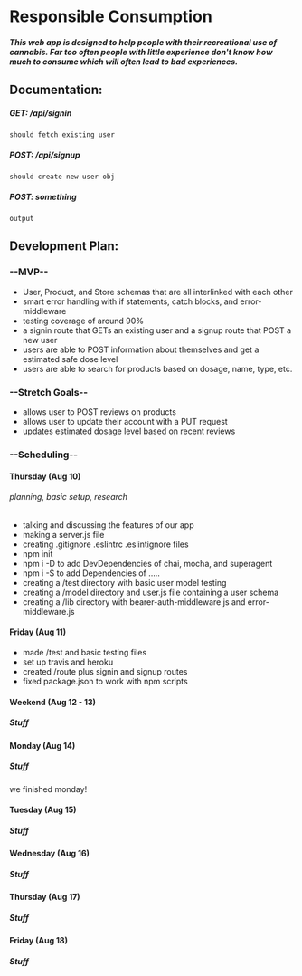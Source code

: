 # **Responsible Consumption**

##### This web app is designed to help people with their recreational use of cannabis. Far too often people with little experience don't know how much to consume which will often lead to bad experiences.

## **Documentation:**
##### GET: /api/signin
    should fetch existing user

##### POST: /api/signup
    should create new user obj

##### POST: something
    output


## **Development Plan:**
### --MVP--
  * User, Product, and Store schemas that are all interlinked with each other
  * smart error handling with if statements, catch blocks, and error-middleware
  * testing coverage of around 90%
  * a signin route that GETs an existing user and a signup route that POST a new user
  * users are able to POST information about themselves and get a estimated safe dose level
  * users are able to search for products based on dosage, name, type, etc.

### --Stretch Goals--
  * allows user to POST reviews on products
  * allows user to update their account with a PUT request
  * updates estimated dosage level based on recent reviews

### --Scheduling--

#### **Thursday (Aug 10)**
###### planning, basic setup, research
  * talking and discussing the features of our app
  * making a server.js file
  * creating .gitignore .eslintrc .eslintignore files
  * npm init
  * npm i -D to add DevDependencies of chai, mocha, and superagent
  * npm i -S to add Dependencies of .....
  * creating a /test directory with basic user model testing
  * creating a /model directory and user.js file containing a user schema
  * creating a /lib directory with bearer-auth-middleware.js and error-middleware.js

#### **Friday (Aug 11)**
  * made /test and basic testing files
  * set up travis and heroku
  * created /route plus signin and signup routes
  * fixed package.json to work with npm scripts

#### **Weekend (Aug 12 - 13)**
##### Stuff

#### **Monday (Aug 14)**
##### Stuff
we finished monday! 


#### **Tuesday (Aug 15)**
##### Stuff

#### **Wednesday (Aug 16)**
##### Stuff

#### **Thursday (Aug 17)**
##### Stuff

#### **Friday (Aug 18)**
##### Stuff
